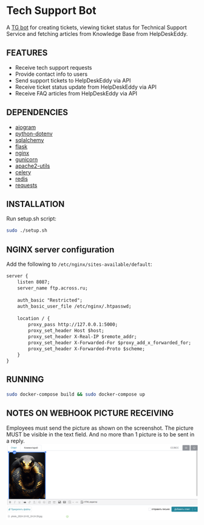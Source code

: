 # Tech Support Bot

A [TG bot](https://t.me/across_tech_bot) for creating tickets, viewing ticket status for Technical Support Service and fetching articles from Knowledge Base from HelpDeskEddy.

## FEATURES

- Receive tech support requests
- Provide contact info to users
- Send support tickets to HelpDeskEddy via API
- Receive ticket status update from HelpDeskEddy via API
- Receive FAQ articles from HelpDeskEddy via API

## DEPENDENCIES

- [aiogram](https://github.com/aiogram/aiogram)
- [python-dotenv](https://github.com/theskumar/python-dotenv)
- [sqlalchemy](https://github.com/sqlalchemy/sqlalchemy)
- [flask](https://github.com/pallets/flask)
- [nginx](https://www.nginx.com/)
- [gunicorn](https://docs.gunicorn.org/en/stable/)
- [apache2-utils](https://httpd.apache.org/docs/2.4/mod/mod_auth_basic.html)
- [celery](https://docs.celeryq.dev/en/stable/userguide/first-steps-with-celery.html)
- [redis](https://redis.io/)
- [requests](https://github.com/psf/requests)

## INSTALLATION

Run setup.sh script:

```bash
sudo ./setup.sh
```

## NGINX server configuration

Add the following to `/etc/nginx/sites-available/default`:

```nginx
server {
    listen 8087;
    server_name ftp.across.ru;

    auth_basic "Restricted";
    auth_basic_user_file /etc/nginx/.htpasswd;

    location / {
        proxy_pass http://127.0.0.1:5000;
        proxy_set_header Host $host;
        proxy_set_header X-Real-IP $remote_addr;
        proxy_set_header X-Forwarded-For $proxy_add_x_forwarded_for;
        proxy_set_header X-Forwarded-Proto $scheme;
    }
}
```

## RUNNING

```bash
sudo docker-compose build && sudo docker-compose up
```

## NOTES ON WEBHOOK PICTURE RECEIVING

Employees must send the picture as shown on the screenshot. The picture MUST be visible in the text field. And no more than 1 picture is to be sent in a reply.
![picture MUST be visible in the text field](./webhook_picture_sending.png)
